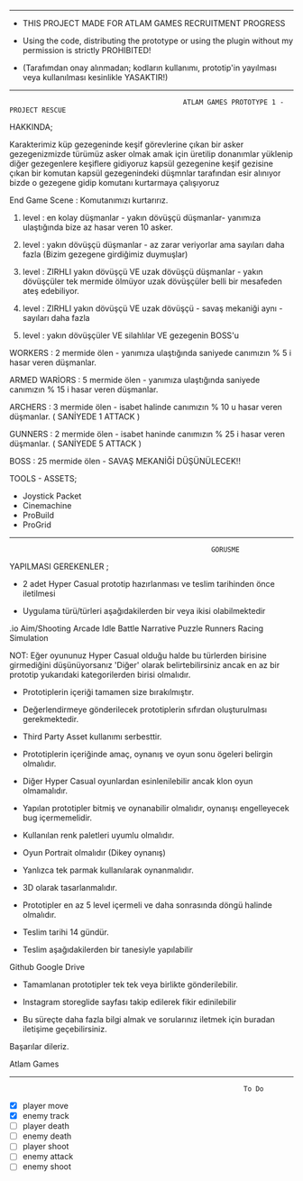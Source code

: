 --------------------------------------------------------------------------------------------------------------
* THIS PROJECT MADE FOR ATLAM GAMES RECRUITMENT PROGRESS
* Using the code, distributing the prototype or using the plugin without my permission is strictly PROHIBITED!

* (Tarafımdan onay alınmadan; kodların kullanımı, prototip'in yayılması veya kullanılması kesinlikle YASAKTIR!)
--------------------------------------------------------------------------------------------------------------
                             
                                               ATLAM GAMES PROTOTYPE 1 - PROJECT RESCUE

HAKKINDA;

Karakterimiz küp gezegeninde keşif görevlerine çıkan bir asker
gezegenizmizde türümüz asker olmak amak için üretilip donanımlar yüklenip diğer gezegenlere keşiflere gidiyoruz
kapsül gezegenine keşif gezisine çıkan bir komutan kapsül gezegenindeki düşmnlar tarafından esir alınıyor
bizde o gezegene gidip komutanı kurtarmaya çalışıyoruz

End Game Scene : Komutanımızı kurtarırız.

1. level : en kolay düşmanlar - yakın dövüşçü düşmanlar- yanımıza ulaştığında bize az hasar veren 10 asker.

2. level : yakın dövüşçü düşmanlar - az zarar veriyorlar ama sayıları daha fazla (Bizim gezegene girdiğimiz duymuşlar)

3. level : ZIRHLI yakın dövüşçü VE uzak dövüşçü düşmanlar - yakın dövüşçüler tek mermide ölmüyor uzak dövüşçüler belli bir mesafeden ateş edebiliyor.

4. level : ZIRHLI yakın dövüşçü VE uzak dövüşçü - savaş mekaniği aynı - sayıları daha fazla

5. level : yakın dövüşçüler VE silahlılar VE gezegenin BOSS'u


WORKERS         : 2 mermide ölen - yanımıza ulaştığında saniyede canımızın % 5 i hasar veren düşmanlar.

ARMED WARİORS : 5 mermide ölen - yanımıza ulaştığında saniyede canımızın % 15 i hasar veren düşmanlar.

ARCHERS         : 3 mermide ölen - isabet halinde canımızın % 10 u hasar veren düşmanlar. ( SANİYEDE 1 ATTACK )

GUNNERS         : 2 mermide ölen - isabet haninde canımızın % 25 i hasar veren düşmanlar. ( SANİYEDE 5 ATTACK )

BOSS            : 25 mermide ölen - SAVAŞ MEKANİĞİ DÜŞÜNÜLECEK!!


TOOLS - ASSETS;

* Joystick Packet
* Cinemachine
* ProBuild
* ProGrid



--------------------------------------------------------------------------------------------------------------
                                                    
                                                      
                                                      GORUSME

YAPILMASI GEREKENLER ;

- 2 adet Hyper Casual prototip hazırlanması ve teslim tarihinden önce iletilmesi

- Uygulama türü/türleri aşağıdakilerden bir veya ikisi olabilmektedir

.io
Aim/Shooting
Arcade Idle
Battle
Narrative
Puzzle
Runners
Racing
Simulation

NOT: Eğer oyununuz Hyper Casual olduğu halde bu türlerden birisine girmediğini düşünüyorsanız 'Diğer' olarak belirtebilirsiniz ancak en az bir prototip yukarıdaki kategorilerden birisi olmalıdır.

- Prototiplerin içeriği tamamen size bırakılmıştır.

- Değerlendirmeye gönderilecek prototiplerin sıfırdan oluşturulması gerekmektedir.

- Third Party Asset kullanımı serbesttir.

- Prototiplerin içeriğinde amaç, oynanış ve oyun sonu ögeleri belirgin olmalıdır.

- Diğer Hyper Casual oyunlardan esinlenilebilir ancak klon oyun olmamalıdır.

- Yapılan prototipler bitmiş ve oynanabilir olmalıdır, oynanışı engelleyecek bug içermemelidir.

- Kullanılan renk paletleri uyumlu olmalıdır.

- Oyun Portrait olmalıdır (Dikey oynanış)

- Yanlızca tek parmak kullanılarak oynanmalıdır.

- 3D olarak tasarlanmalıdır.

- Prototipler en az 5 level içermeli ve daha sonrasında döngü halinde olmalıdır.

- Teslim tarihi 14 gündür.

- Teslim aşağıdakilerden bir tanesiyle yapılabilir

Github
Google Drive

- Tamamlanan prototipler tek tek veya birlikte gönderilebilir.

- Instagram storeglide sayfası takip edilerek fikir edinilebilir

- Bu süreçte daha fazla bilgi almak ve sorularınız iletmek için buradan iletişime geçebilirsiniz.

Başarılar dileriz.

Atlam Games


--------------------------------------------------------------------------------------------------------------
                                                  
                                                              To Do

- [X] player move
- [X] enemy track
- [ ] player death
- [ ] enemy death
- [ ] player shoot
- [ ] enemy attack
- [ ] enemy shoot
